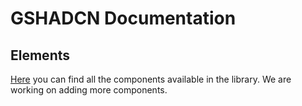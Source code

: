 # GSHADCN Documentation

## Elements

[Here](/elements.md) you can find all the components available in the library. We are working on adding more components.